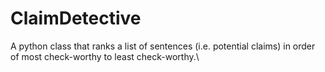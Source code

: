 # ClaimDetective
A python class that ranks a list of sentences (i.e. potential claims) in order of most check-worthy to least check-worthy.\
